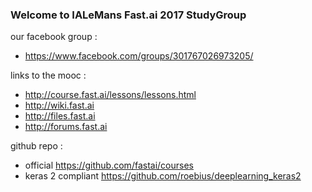 ### Welcome to IALeMans Fast.ai 2017 StudyGroup

our facebook group : 
* https://www.facebook.com/groups/301767026973205/

links to the mooc :
* http://course.fast.ai/lessons/lessons.html
* http://wiki.fast.ai 
* http://files.fast.ai
* http://forums.fast.ai

github repo :
* official https://github.com/fastai/courses
* keras 2 compliant https://github.com/roebius/deeplearning_keras2

